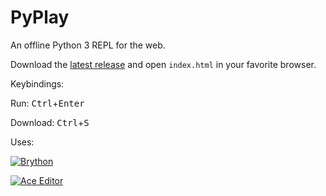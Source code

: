 # PyPlay
An offline Python 3 REPL for the web.

Download the [latest release](https://github.com/ryanpcmcquen/PyPlay/releases) and open `index.html` in your favorite browser.

Keybindings:

Run: <kbd>Ctrl</kbd>+<kbd>Enter</kbd>

Download: <kbd>Ctrl</kbd>+<kbd>S</kbd>

Uses:

[![Brython](https://brython.info/brython.png)](https://brython.info/)

[![Ace Editor](https://ace.c9.io/doc/site/images/ace-logo.png)](https://ace.c9.io)
